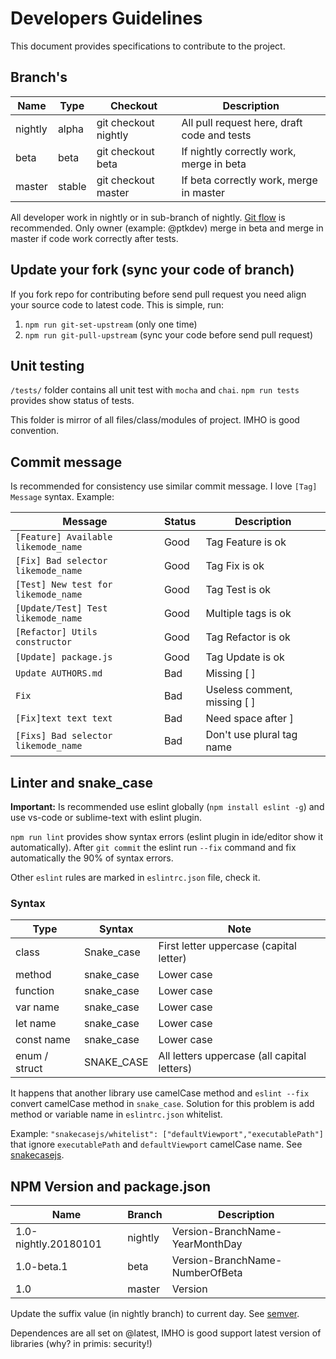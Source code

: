 # Developers Guidelines

This document provides specifications to contribute to the project.

## Branch's
 
| Name      | Type     | Checkout               | Description                                   |
| ---       | ---      | ---                    | ---                                           |
| nightly   | alpha    | git checkout nightly   | All pull request here, draft code and tests   |
| beta      | beta     | git checkout beta      | If nightly correctly work, merge in beta      |
| master    | stable   | git checkout master    | If beta correctly work, merge in master       |

All developer work in nightly or in sub-branch of nightly. [Git flow](https://www.google.com/search?q=git+flow&oq=git+flow) is recommended. Only owner (example: @ptkdev) merge in beta and merge in master if code work correctly after tests.

## Update your fork (sync your code of branch)
If you fork repo for contributing before send pull request you need align your source code to latest code. This is simple, run:
1. `npm run git-set-upstream` (only one time)
2. `npm run git-pull-upstream` (sync your code before send pull request)

## Unit testing
`/tests/` folder contains all unit test with `mocha` and `chai`. `npm run tests` provides show status of tests.

This folder is mirror of all files/class/modules of project. IMHO is good convention.

## Commit message
Is recommended for consistency use similar commit message. I love `[Tag] Message` syntax. Example:

| Message                               | Status  | Description                   |
| ---                                   | ---     | ---                           |
| `[Feature] Available likemode_name`   | Good    | Tag Feature is ok             |
| `[Fix] Bad selector likemode_name`    | Good    | Tag Fix is ok                 |
| `[Test] New test for likemode_name`   | Good    | Tag Test is ok                |
| `[Update/Test] Test likemode_name`    | Good    | Multiple tags is ok           |
| `[Refactor] Utils constructor`        | Good    | Tag Refactor is ok            |
| `[Update] package.js`                 | Good    | Tag Update is ok              |
| `Update AUTHORS.md`                   | Bad     | Missing [ ]                   |
| `Fix`                                 | Bad     | Useless comment, missing [ ]  |
| `[Fix]text text text`                 | Bad     | Need space after ]            |
| `[Fixs] Bad selector likemode_name`   | Bad     | Don't use plural tag name     |

## Linter and snake_case
**Important:** Is recommended use eslint globally (`npm install eslint -g`) and use vs-code or sublime-text with eslint plugin.

`npm run lint` provides show syntax errors (eslint plugin in ide/editor show it automatically). After `git commit` the eslint run `--fix` command and fix automatically the 90% of syntax errors.

Other `eslint` rules are marked in `eslintrc.json` file, check it. 

### Syntax

| Type          | Syntax                 | Note                                          |
| ---           | ---                    | ---                                           |
| class         | Snake_case             | First letter uppercase (capital letter)       |
| method        | snake_case             | Lower case                                    |
| function      | snake_case             | Lower case                                    |
| var name      | snake_case             | Lower case                                    |
| let name      | snake_case             | Lower case                                    |
| const name    | snake_case             | Lower case                                    |
| enum / struct | SNAKE_CASE             | All letters uppercase (all capital letters)   |

It happens that another library use camelCase method and `eslint --fix` convert camelCase method in `snake_case`. Solution for this problem is add method or variable name in `eslintrc.json` whitelist. 

Example:
`"snakecasejs/whitelist": ["defaultViewport","executablePath"]` that ignore `executablePath` and `defaultViewport` camelCase name. See [snakecasejs](https://github.com/ptkdev/eslint-plugin-snakecasejs).

## NPM Version and package.json

| Name                  | Branch     | Description                      |
| ---                   | ---        |  ---                             |
| 1.0-nightly.20180101  | nightly    | Version-BranchName-YearMonthDay  |
| 1.0-beta.1            | beta       | Version-BranchName-NumberOfBeta  |
| 1.0                   | master     | Version                          |

Update the suffix value (in nightly branch) to current day. See [semver](https://semver.npmjs.com/).

Dependences are all set on @latest, IMHO is good support latest version of libraries (why? in primis: security!)

